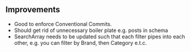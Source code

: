 ## Improvements

- Good to enforce Conventional Commits.
- Should get rid of unnecessary boiler plate e.g. posts in schema
- SearchArray needs to be updated such that each filter pipes into each other, e.g. you can filter by Brand, then Category e.t.c.
